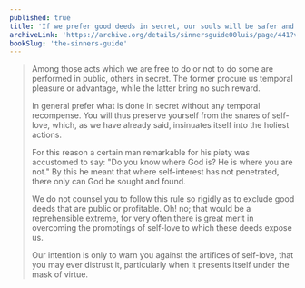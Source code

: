 ```yaml
---
published: true
title: 'If we prefer good deeds in secret, our souls will be safer and better rewarded by God'
archiveLink: 'https://archive.org/details/sinnersguide00luis/page/441?view=theater'
bookSlug: 'the-sinners-guide'
---
```


> Among those acts which we are free to do or not to do some are performed in public, others in secret. The former procure us temporal pleasure or advantage, while the latter bring no such reward.
> 
> In general prefer what is done in secret without any temporal recompense. You will thus preserve yourself from the snares of self-love, which, as we have already said, insinuates itself into the holiest actions.
> 
> For this reason a certain man remarkable for his piety was accustomed to say: "Do you know where God is? He is where you are not." By this he meant that where self-interest has not penetrated, there only can God be sought and found.
> 
> We do not counsel you to follow this rule so rigidly as to exclude good deeds that are public or profitable. Oh! no; that would be a reprehensible extreme, for very often there is great merit in overcoming the promptings of self-love to which these deeds expose us.
> 
> Our intention is only to warn you against the artifices of self-love, that you may ever distrust it, particularly when it presents itself under the mask of virtue.

